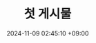 ---
title: 첫 게시물
date: 2024-11-09 02:45:10 +09:00
categories: [메인 카테고리, 서브 카테고리]
tags:
  [
    tag1,
    tag2
  ]
# 11
---